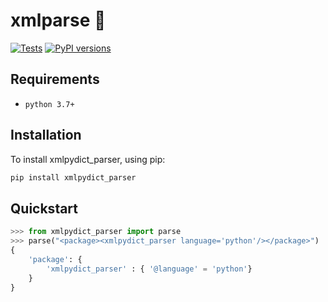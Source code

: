 # xmlparse 📑

[![Tests](https://github.com/MatthewAndreTaylor/xml/actions/workflows/tests.yml/badge.svg)](https://github.com/MatthewAndreTaylor/xml/actions)
[![PyPI versions](https://img.shields.io/badge/python-3.7%2B-blue)](https://github.com/MatthewAndreTaylor/xml-to-pydict)

## Requirements

- `python 3.7+`

## Installation

To install xmlpydict_parser, using pip:

```bash
pip install xmlpydict_parser
```

## Quickstart

```py
>>> from xmlpydict_parser import parse
>>> parse("<package><xmlpydict_parser language='python'/></package>")
{
    'package': {
        'xmlpydict_parser' : { '@language' = 'python'}
    }
}
```
